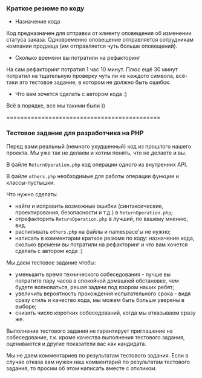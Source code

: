 
### Краткое резюме по коду

- Назначение кода

Код предназначен для отправки от клиенту оповещения об изменении статуса заказа. Одновременно оповещение отправляется сотрудникам компании продавца (им отправляется чуть больше оповещений).

- Сколько времени вы потратили на рефакторинг

На сам рефакторинг потратил 1 час 10 минут. Плюс ещё 30 минут потратил на тщательную проверку чуть ли не каждого символа, всё-таки это тестовое задание, в котором не должно быть ошибок.

- Что вам хочется сделать с автором кода :)

Всё в порядке, все мы такими были ))

============================================

### Тестовое задание для разработчика на PHP

Перед вами реальный (немного ухудшенный) код из прошлого нашего проекта. Мы уже так не делаем и хотим понять, что не делаете и вы.

В файле `ReturnOperation.php` код операции одного из внутренних API.

В файле `others.php` необходимые для работы операции функции и классы-пустышки.

Что нужно сделать:
* найти и исправить возможные ошибки (синтаксические, проектирования, безопасности и т.д.) в `ReturnOperation.php`;
* отрефакторить `ReturnOperation.php` в лучший, по вашему мнению, вид. 
* распиливать `others.php` на файлы и namespace'ы не нужно;
* написать в комментарии краткое резюме по коду: назначение кода, сколько времени вы потратили на рефакторинг и что вам хочется сделать с автором кода :)

Мы даем тестовое задание чтобы:
* уменьшить время технического собеседования - лучше вы потратите пару часов в спокойной домашней обстановке, чем будете волноваться, решая задачи под взором наших ребят;
* увеличить вероятность прохождения испытательного срока - видя сразу стиль и качество кода, мы можем быть больше уверены в выборе;
* снизить число коротких собеседований, когда мы отказываем сразу же.

Выполнение тестового задания не гарантирует приглашение на собеседование, т.к. кроме качества выполнения тестового задания, оцениваются и другие показатели вас как кандидата.

Мы не даем комментариев по результатам тестового задания. Если в случае отказа вам нужен наш комментарий по результатам тестового задания, то просим об этом написать вместе с откликом.
